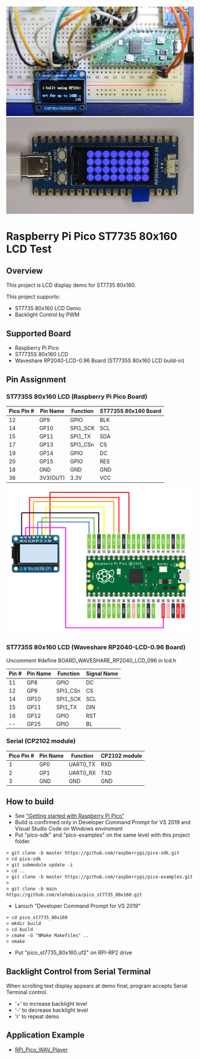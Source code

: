![ST7735 Test](doc/pico_st7735_80x160_breadboard.jpg)
![waveshare_rp2040_lcd_096](doc/waveshare_rp2040-lcd-096.jpg)

# Raspberry Pi Pico ST7735 80x160 LCD Test

## Overview
This project is LCD display demo for ST7735 80x160.

This project supports:
* ST7735 80x160 LCD Demo
* Backlight Control by PWM

## Supported Board
* Raspberry Pi Pico
* ST7735S 80x160 LCD
* Waveshare RP2040-LCD-0.96 Board (ST7735S 80x160 LCD build-in)

## Pin Assignment
### ST7735S 80x160 LCD (Raspberry Pi Pico Board)

| Pico Pin # | Pin Name | Function | ST7735S 80x160 Board |
----|----|----|----
|12 | GP9 | GPIO | BLK |
|14 | GP10 | SPI1_SCK | SCL |
|15 | GP11 | SPI1_TX | SDA |
|17 | GP13 | SPI1_CSn | CS |
|19 | GP14 | GPIO | DC |
|20 | GP15 | GPIO | RES |
| 18 | GND | GND | GND |
| 36 | 3V3(OUT) | 3.3V | VCC |

![ST7735S_schematic](doc/pico_st7735_80x160_schematic.png)

### ST7735S 80x160 LCD (Waveshare RP2040-LCD-0.96 Board)

Uncomment #define BOARD_WAVESHARE_RP2040_LCD_096 in lcd.h

| Pin # | Pin Name | Function | Signal Name |
----|----|----|----
|11 | GP8 | GPIO | DC |
|12 | GP9 | SPI1_CSn | CS |
|14 | GP10 | SPI1_SCK | SCL |
|15 | GP11 | SPI1_TX | DIN |
|16 | GP12 | GPIO | RST |
|-- | GP25 | GPIO | BL |

### Serial (CP2102 module)
| Pico Pin # | Pin Name | Function | CP2102 module |
----|----|----|----
|  1 | GP0 | UART0_TX | RXD |
|  2 | GP1 | UART0_RX | TXD |
|  3 | GND | GND | GND |

## How to build
* See ["Getting started with Raspberry Pi Pico"](https://datasheets.raspberrypi.org/pico/getting-started-with-pico.pdf)
* Build is confirmed only in Developer Command Prompt for VS 2019 and Visual Studio Code on Windows enviroment
* Put "pico-sdk" and "pico-examples" on the same level with this project folder.
```
> git clone -b master https://github.com/raspberrypi/pico-sdk.git
> cd pico-sdk
> git submodule update -i
> cd ..
> git clone -b master https://github.com/raspberrypi/pico-examples.git
> 
> git clone -b main https://github.com/elehobica/pico_st7735_80x160.git
```
* Lanuch "Developer Command Prompt for VS 2019"
```
> cd pico_st7735_80x160
> mkdir build
> cd build
> cmake -G "NMake Makefiles" ..
> nmake
```
* Put "pico_st7735_80x160.uf2" on RPI-RP2 drive

## Backlight Control from Serial Terminal
When scrolling text display appears at demo final, program accepts Serial Terminal control.
* '+' to increase backlight level
* '-' to decrease backlight level
* 'r' to repeat demo

## Application Example
* [RPi_Pico_WAV_Player](https://github.com/elehobica/RPi_Pico_WAV_Player)

